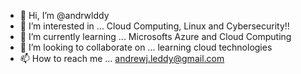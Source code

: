 - 👋 Hi, I’m @andrwlddy
- 👀 I’m interested in ... Cloud Computing, Linux and Cybersecurity!!
- 🌱 I’m currently learning ... Microsofts Azure and Cloud Computing
- 💞️ I’m looking to collaborate on ... learning cloud technologies
- 📫 How to reach me ... andrewj.leddy@gmail.com

<!---
andrwlddy/andrwlddy is a ✨ special ✨ repository because its `README.md` (this file) appears on your GitHub profile.
You can click the Preview link to take a look at your changes.
--->
